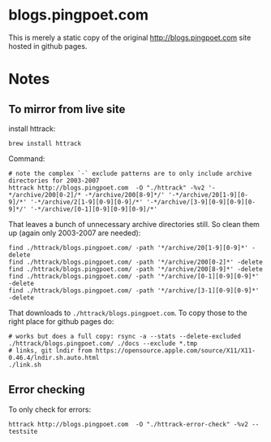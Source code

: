 # blogs.pingpoet.com
This is merely a static copy of the original http://blogs.pingpoet.com site hosted in github pages.



# Notes

## To mirror from live site

install httrack:

    brew install httrack

Command:

    # note the complex `-` exclude patterns are to only include archive directories for 2003-2007
    httrack http://blogs.pingpoet.com  -O "./httrack" -%v2 '-*/archive/200[0-2]/* -*/archive/200[8-9]*/' '-*/archive/20[1-9][0-9]/*' '-*/archive/2[1-9][0-9][0-9]/*' '-*/archive/[3-9][0-9][0-9][0-9]*/' '-*/archive/[0-1][0-9][0-9][0-9]/*'

That leaves a bunch of unnecessary archive directories still. So clean them up (again only 2003-2007 are needed):

    find ./httrack/blogs.pingpoet.com/ -path '*/archive/20[1-9][0-9]*' -delete
    find ./httrack/blogs.pingpoet.com/ -path '*/archive/200[0-2]*' -delete
    find ./httrack/blogs.pingpoet.com/ -path '*/archive/200[8-9]*' -delete
    find ./httrack/blogs.pingpoet.com/ -path '*/archive/[0-1][0-9][0-9]*' -delete
    find ./httrack/blogs.pingpoet.com/ -path '*/archive/[3-1][0-9][0-9]*' -delete

That downloads to `./httrack/blogs.pingpoet.com`. To copy those to the right place for github pages do:

    # works but does a full copy: rsync -a --stats --delete-excluded ./httrack/blogs.pingpoet.com/ ./docs --exclude *.tmp
    # links, git lndir from https://opensource.apple.com/source/X11/X11-0.46.4/lndir.sh.auto.html
    ./link.sh


## Error checking
To only check for errors:

    httrack http://blogs.pingpoet.com  -O "./httrack-error-check" -%v2 --testsite

